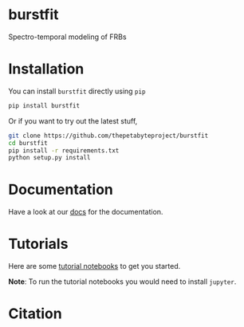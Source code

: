 # burstfit
Spectro-temporal modeling of FRBs

# Installation
You can install `burstfit` directly using `pip`

```bash
pip install burstfit
```
Or if you want to try out the latest stuff,
```bash
git clone https://github.com/thepetabyteproject/burstfit
cd burstfit
pip install -r requirements.txt
python setup.py install
``` 

# Documentation
Have a look at our [docs](https://thepetabyteproject.github.io/burstfit/) for the documentation.

# Tutorials
Here are some [tutorial notebooks](https://github.com/thepetabyteproject/burstfit/tree/main/examples) to get you started.

**Note**:
To run the tutorial notebooks you would need to install `jupyter`.

# Citation